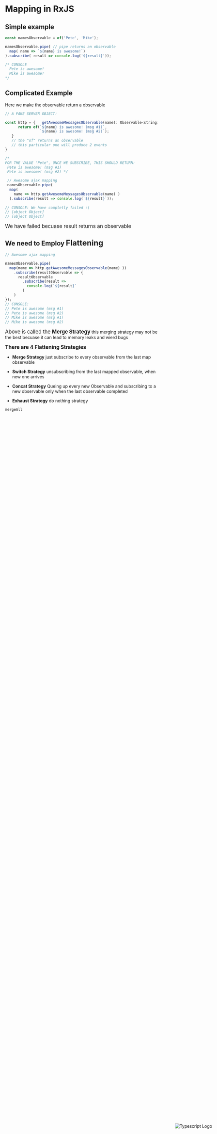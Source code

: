 <head>
  <link 
      rel="stylesheet" 
      type="text/css" 
      media="all" 
      href="../boilerplate/color.css"/>
  <link 
      rel="stylesheet" 
      type="text/css" 
      media="all" 
      href="../boilerplate/CSS.css"/>
    <link 
      href="https://fonts.googleapis.com/css?family=Fira+Mono:500&display=swap" 
      rel="stylesheet">
    <script src="https://code.jquery.com/jquery-3.5.1.min.js" integrity="sha256-9/aliU8dGd2tb6OSsuzixeV4y/faTqgFtohetphbbj0=" crossorigin="anonymous"></script>
<style>
  body ::selection {
  /*highlighting*/
  background: transparent;
  text-shadow: 
    1px  0px 1px ,
    0px  1px 1px ,
    -1px  0px 1px ,
    0px -1px 1px ,
    0px  1px black ,
    1px  0px black ,
    -1px  0px black ,
    0px -1px black ;
  text-outline: black;  
}
  #stack-container {
    position: fixed;
    height: 5em;
    display: flex;
    flex-direction: column-reverse;
    bottom:5vh;
    right: 5vw;
}
</style>
</head>    

<div id="stack-container">
<img src="https://rxjs.dev/assets/images/logos/Rx_Logo_S.png" alt="Typescript Logo">
</div>

# Mapping in RxJS 
## Simple example
```js
const namesObservable = of('Pete', 'Mike');

namesObservable.pipe( // pipe returns an observable
  map( name => `${name} is awesome!`)
).subscribe( result => console.log('${result}'));

/* CONSOLE
  Pete is awesome!
  Mike is awesome!
*/
```

## Complicated Example 
<span class="Yellow">Here we make the observable return a observable</span>

```js
// A FAKE SERVER OBJECT: 

const http = {   getAwesomeMessagesObservable(name): Observable<string> { 
      return of(`${name} is awesome! (msg #1)`, 
                `${name} is awesome! (msg #2)`);
   } 
   // the "of" returns an observable 
   // this particular one will produce 2 events
}

/*  
FOR THE VALUE "Pete", ONCE WE SUBSCRIBE, THIS SHOULD RETURN:
 Pete is awesome! (msg #1)
 Pete is awesome! (msg #2) */

 // Awesome ajax mapping
 namesObservable.pipe(   
  map( 
    name => http.getAwesomeMessagesObservable(name) )
  ).subscribe(result => console.log(`${result}`));
  
// CONSOLE: We have completly failed :(
// [object Object]
// [object Object]
```
<big class="FireBrick">We have failed becuase result returns an observable</big>

## We need to Employ <big class="Aqua">Flattening</big>
```js
// Awesome ajax mapping

namesObservable.pipe(   
  map(name => http.getAwesomeMessagesObservable(name) ))
    .subscribe(resultObservable => { 
      resultObservable
        .subscribe(result => 
          console.log(`${result}`
        ) 
    )
});
// CONSOLE:
// Pete is awesome (msg #1)
// Pete is awesome (msg #2)
// Mike is awesome (msg #1)
// Mike is awesome (msg #2)
```
<big class="SkyBlue">Above is called the <b class="red">Merge Strategy</b></big> this merging strategy may not be the best becuase it can lead to memory leaks and wierd bugs 

<big><b class="SteelBlue">There are 4 <span class="Aqua">Flattening Strategies</span></b></big>

- **Merge Strategy** just subscribe to every observable from the last map observable
  
- **Switch Strategy** unsubscribing from the last mapped observable, when new one arrives
  
- **Concat Strategy** Queing up every new Observable and subscribing to a new observable only when the last observable completed
  
- **Exhaust Strategy** do nothing strategy 

`mergeAll`